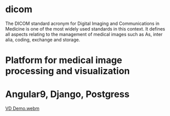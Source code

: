 # dicom
The DICOM standard acronym for Digital Imaging and Communications in
Medicine is one of the most widely used standards in this context.
It defines all aspects relating to the management of medical images such as
As, inter alia, coding, exchange and storage.

# Platform for medical image processing and visualization
# Angular9, Django, Postgress


[VD Demo.webm](https://github.com/benabbesmoncef/dicom/assets/16278972/931bcb67-5bb1-42b1-ac6b-08259ca56d5b)
